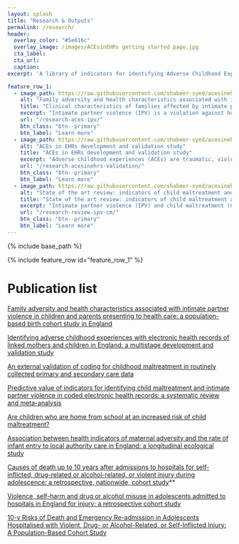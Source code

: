 ```yaml
---
layout: splash
title: "Research & Outputs"
permalink: /research/
header:
  overlay_color: "#5e616c"
  overlay_image: /images/ACEsinEHRs getting started page.jpg
  cta_label: 
  cta_url: 
  caption:
excerpt: 'A library of indicators for identifying Adverse Childhood Experiences (ACEs) in Electronic Health Records (EHRs) <br /> <small><a href="https://www.thelancet.com/journals/lanpub/article/PIIS2468-2667(23)00119-6/fulltext">New study out in Lancet Public Health!</a></small><br /><br /> {::nomarkdown}<iframe style="display: inline-block;" src=" " frameborder="0" scrolling="0" width="160px" height="30px"></iframe> <iframe style="display: inline-block;" src="" frameborder="0" scrolling="0" width="158px" height="30px"></iframe>{:/nomarkdown}'

feature_row_1:
  - image_path: https://raw.githubusercontent.com/shabeer-syed/acesinehrs/master/images/Syed%202023%20Family%20adversity%20and%20IPV%20and%20lancet%20public%20health.png
    alt: "Family adversity and health characteristics associated with intimate partner violence"
    title: "Clinical characteristics of families affected by intimate partner violence"
    excerpt: "Intimate partner violence (IPV) is a violation against human rights that affects millions of women worldwide. One in three women experiences IPV, translating to over 800 million women globally..."
    url: "/research-aces-ipv/"
    btn_class: "btn--primary"
    btn_label: "Learn more"
  - image_path: https://raw.githubusercontent.com/shabeer-syed/acesinehrs/master/images/aces%20in%20ehrs%20research%20validation%20study.png
    alt: "ACEs in EHRs development and validation study"
    title: "ACEs in EHRs development and validation study"
    excerpt: "Adverse childhood experiences (ACEs) are traumatic, violent or neglectful events that can significantly affect a child's health and development. ACEs can include child maltreatment, growing up in households with parental mental health problems and intimate partner violence..."
    url: "/research-acesinehrs-validation/"
    btn_class: "btn--primary"
    btn_label: "Learn more"
  - image_path: https://raw.githubusercontent.com/shabeer-syed/acesinehrs/master/images/aces%20in%20ehrs%20research%20review%20CM%20IPV.png
    alt: "State of the art review: indicators of child maltreatment and intimate partner violence"
    title: "State of the art review: indicators of child maltreatment and intimate partner violence"
    excerpt: "Intimate partner violence (IPV) and child maltreatment (CM) are forms of family violence that often go unnoticed by services, despite recommendations to improve monitoring efforts by the World Health Organization (WHO).."
    url: "/research-review-ipv-cm/"
    btn_class: "btn--primary"
    btn_label: "Learn more"
---
```


{% include base_path %}

{% include feature_row id="feature_row_1" %}

# Publication list

[Family adversity and health characteristics associated with intimate partner violence in children and parents presenting to health care: a population-based birth cohort study in England](https://doi.org/10.1016/S2468-2667(23)00119-6)

<script type="text/javascript" src="https://d1bxh8uas1mnw7.cloudfront.net/assets/embed.js"></script><div class="altmetric-embed" data-badge-type="donut" data-altmetric-id="150725211"></div>


[Identifying adverse childhood experiences with electronic health records of linked mothers and children in England: a multistage development and validation study](https://doi.org/10.1016/S2589-7500(22)00061-9)

<script type="text/javascript" src="https://d1bxh8uas1mnw7.cloudfront.net/assets/embed.js"></script><div class="altmetric-embed" data-badge-type="donut" data-altmetric-id="128460919"></div>

[An external validation of coding for childhood maltreatment in routinely collected primary and secondary care data](https://doi.org/10.1038/s41598-023-34011-3)

<script type="text/javascript" src="https://d1bxh8uas1mnw7.cloudfront.net/assets/embed.js"></script><div class="altmetric-embed" data-badge-type="donut" data-altmetric-id="148625842"></div>

[Predictive value of indicators for identifying child maltreatment and intimate partner violence in coded electronic health records: a systematic review and meta-analysis](http://dx.doi.org/10.1136/archdischild-2020-319027)

<script type="text/javascript" src="https://d1bxh8uas1mnw7.cloudfront.net/assets/embed.js"></script><div class="altmetric-embed" data-badge-type="donut" data-altmetric-id="88250923"></div>

[Are children who are home from school at an increased risk of child maltreatment?](https://doi.org/10.1093/pubmed/fdaa115)

<script type="text/javascript" src="https://d1bxh8uas1mnw7.cloudfront.net/assets/embed.js"></script><div class="altmetric-embed" data-badge-type="donut" data-altmetric-id="86946201"></div>

[Association between health indicators of maternal adversity and the rate of infant entry to local authority care in England: a longitudinal ecological study](http://dx.doi.org/10.1136/bmjopen-2019-036564)

<script type="text/javascript" src="https://d1bxh8uas1mnw7.cloudfront.net/assets/embed.js"></script><div class="altmetric-embed" data-badge-type="donut" data-altmetric-id="88240312"></div>

[Causes of death up to 10 years after admissions to hospitals for self-inflicted, drug-related or alcohol-related, or violent injury during adolescence: a retrospective, nationwide, cohort study](https://www.thelancet.com/journals/lancet/article/PIIS0140-6736(17)31045-0/fulltext)**

<script type="text/javascript" src="https://d1bxh8uas1mnw7.cloudfront.net/assets/embed.js"></script><div class="altmetric-embed" data-badge-type="donut" data-altmetric-id="20533675"></div>

[Violence, self-harm and drug or alcohol misuse in adolescents admitted to hospitals in England for injury: a retrospective cohort study](https://bmjopen.bmj.com/content/5/2/e006079)

<script type="text/javascript" src="https://d1bxh8uas1mnw7.cloudfront.net/assets/embed.js"></script><div class="altmetric-embed" data-badge-type="donut" data-altmetric-id="3443408"></div>

[10-y Risks of Death and Emergency Re-admission in Adolescents Hospitalised with Violent, Drug- or Alcohol-Related, or Self-Inflicted Injury: A Population-Based Cohort Study](https://journals.plos.org/plosmedicine/article?id=10.1371/journal.pmed.1001931)

<script type="text/javascript" src="https://d1bxh8uas1mnw7.cloudfront.net/assets/embed.js"></script><div class="altmetric-embed" data-badge-type="donut" data-altmetric-id="4934607"></div>
